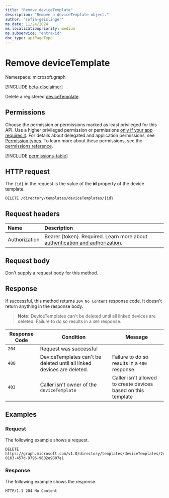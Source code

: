 ```yaml
---
title: "Remove deviceTemplate"
description: "Remove a deviceTemplate object."
author: "sofia-geislinger"
ms.date: 11/24/2024
ms.localizationpriority: medium
ms.subservice: "entra-id"
doc_type: apiPageType
---
```


# Remove deviceTemplate

Namespace: microsoft.graph

[!INCLUDE [beta-disclaimer](../../includes/beta-disclaimer.md)]

Delete a registered [deviceTemplate](../resources/devicetemplate.md).

## Permissions

Choose the permission or permissions marked as least privileged for this API. Use a higher privileged permission or permissions [only if your app requires it](/graph/permissions-overview#best-practices-for-using-microsoft-graph-permissions). For details about delegated and application permissions, see [Permission types](/graph/permissions-overview#permission-types). To learn more about these permissions, see the [permissions reference](/graph/permissions-reference).

<!-- {
  "blockType": "permissions",
  "name": "device-delete-devicetemplate-permissions"
}
-->
[!INCLUDE [permissions-table](../includes/permissions/device-delete-devicetemplate-permissions.md)]

## HTTP request

The `{id}` in the request is the value of the **id** property of the device template.
<!-- { "blockType": "ignored" } -->
```http
DELETE /directory/templates/deviceTemplates/{id}
```

## Request headers

|Name|Description|
|:---|:---|
|Authorization|Bearer {token}. Required. Learn more about [authentication and authorization](/graph/auth/auth-concepts).|

## Request body

Don't supply a request body for this method.

## Response

If successful, this method returns `204 No Content` response code. It doesn't return anything in the response body.

> **Note:** DeviceTemplates can't be deleted until all linked devices are deleted. Failure to do so results in a `400` response.


|Response Code|Condition|Message|
|-|-|-|
|`204` | Request was successful ||
|`400` | DeviceTemplates can't be deleted until all linked devices are deleted. | Failure to do so results in a `400` response. |
|`403` | Caller isn't owner of the `deviceTemplate`| Caller isn't allowed to create devices based on this template|


## Examples

### Request

The following example shows a request.
<!-- {
  "blockType": "request",
  "name": "delete_devicetemplate_from_device"
}
-->
``` http
DELETE https://graph.microsoft.com/v1.0/directory/templates/deviceTemplates/2d62b12a-0163-457d-9796-9602e9807e1
```


### Response

The following example shows the response.
<!-- {
  "blockType": "response",
  "truncated": true
}
-->
``` http
HTTP/1.1 204 No Content
```


